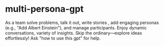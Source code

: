 # multi-persona-gpt
As a team solve problems, talk it out, write stories , add engaging personas (e.g., "Add Albert Einstein"), and manage participants. Enjoy dynamic conversations, variety of insights. Skip the ordinary—explore ideas effortlessly! Ask "how to use this gpt" for help.
